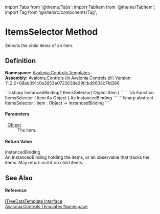 import Tabs from '@theme/Tabs'; 
import TabItem from '@theme/TabItem'; 
import Tag from '@site/src/components/Tag'; 

# ItemsSelector Method


Selects the child items of an item.



## Definition
**Namespace:** <a href="N_Avalonia_Controls_Templates">Avalonia.Controls.Templates</a>  
**Assembly:** Avalonia.Controls (in Avalonia.Controls.dll) Version: 11.2.0+68ab391c0a3653e0722638e29fcbd9633c7fd386

<Tabs groupId="api-code-preview">
<TabItem value="csharp" label="C#">
```csharp
InstancedBinding? ItemsSelector(
	Object item
)
```
</TabItem>
<TabItem value="vb" label="VB">
```vb
Function ItemsSelector ( 
	item As Object
) As InstancedBinding
```
</TabItem>
<TabItem value="fsharp" label="F#">
```fsharp
abstract ItemsSelector : 
        item : Object -> InstancedBinding 
```
</TabItem>
</Tabs>



#### Parameters
<dl><dt>  <a href="https://learn.microsoft.com/dotnet/api/system.object" target="_blank" rel="noopener noreferrer">Object</a></dt><dd>The item.</dd></dl>

#### Return Value
InstancedBinding  
An InstancedBinding holding the items, or an observable that tracks the items. May return null if no child items.

## See Also


#### Reference
<a href="T_Avalonia_Controls_Templates_ITreeDataTemplate">ITreeDataTemplate Interface</a>  
<a href="N_Avalonia_Controls_Templates">Avalonia.Controls.Templates Namespace</a>  
